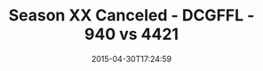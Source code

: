 ---
title: Season XX Canceled - DCGFFL - 940 vs 4421
teams_score:
- team: 940
  score: 33
- team: 4421
  score: 27
mvp: Jerrel P (Blue), Peter P (Green)
game-ball: N/A
season: 10
week: 8
date: '2015-04-30T17:24:59'
pageid: season-10-week-8-940-vs-4421
---